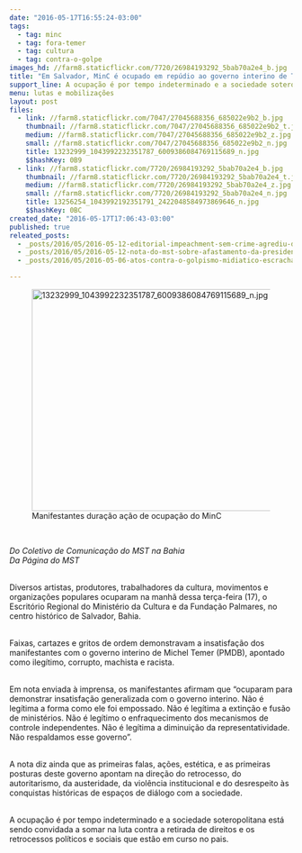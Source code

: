 ```yaml
---
date: "2016-05-17T16:55:24-03:00"
tags:
  - tag: minc
  - tag: fora-temer
  - tag: cultura
  - tag: contra-o-golpe
images_hd: //farm8.staticflickr.com/7720/26984193292_5bab70a2e4_b.jpg
title: "Em Salvador, MinC é ocupado em repúdio ao governo interino de Temer"
support_line: A ocupação é por tempo indeterminado e a sociedade soteropolitana está sendo convidada a somar na luta contra a retirada de direitos e os retrocessos políticos e sociais que estão em curso no pais.
menu: lutas e mobilizações
layout: post
files:
  - link: //farm8.staticflickr.com/7047/27045688356_685022e9b2_b.jpg
    thumbnail: //farm8.staticflickr.com/7047/27045688356_685022e9b2_t.jpg
    medium: //farm8.staticflickr.com/7047/27045688356_685022e9b2_z.jpg
    small: //farm8.staticflickr.com/7047/27045688356_685022e9b2_n.jpg
    title: 13232999_1043992232351787_6009386084769115689_n.jpg
    $$hashKey: 0B9
  - link: //farm8.staticflickr.com/7720/26984193292_5bab70a2e4_b.jpg
    thumbnail: //farm8.staticflickr.com/7720/26984193292_5bab70a2e4_t.jpg
    medium: //farm8.staticflickr.com/7720/26984193292_5bab70a2e4_z.jpg
    small: //farm8.staticflickr.com/7720/26984193292_5bab70a2e4_n.jpg
    title: 13256254_1043992192351791_2422048584973869646_n.jpg
    $$hashKey: 0BC
created_date: "2016-05-17T17:06:43-03:00"
published: true
releated_posts:
  - _posts/2016/05/2016-05-12-editorial-impeachment-sem-crime-agrediu-democracia.md
  - _posts/2016/05/2016-05-12-nota-do-mst-sobre-afastamento-da-presidenta-dilma-roussef.md
  - _posts/2016/05/2016-05-06-atos-contra-o-golpismo-midiatico-escracham-rede-globo-e-filiadas-em-todo-o-pais.md

---
```

<figure class="image"><img alt="13232999_1043992232351787_6009386084769115689_n.jpg" height="394" src="//farm8.staticflickr.com/7047/27045688356_685022e9b2_b.jpg" width="700" />
<figcaption>Manifestantes dura&ccedil;&atilde;o a&ccedil;&atilde;o de ocupa&ccedil;&atilde;o do MinC</figcaption>
</figure>

<p>&nbsp;</p>

<p><em>Do Coletivo de Comunica&ccedil;&atilde;o do MST na Bahia<br />
Da P&aacute;gina do MST</em></p>

<p><br />
Diversos artistas, produtores, trabalhadores da cultura, movimentos e organiza&ccedil;&otilde;es populares ocuparam na manh&atilde; dessa ter&ccedil;a-feira (17), o Escrit&oacute;rio Regional do Minist&eacute;rio da Cultura e da Funda&ccedil;&atilde;o Palmares,&nbsp;no centro hist&oacute;rico de Salvador, Bahia.</p>

<p><br />
Faixas, cartazes e gritos de ordem demonstravam a insatisfa&ccedil;&atilde;o dos manifestantes com o governo interino de Michel Temer (PMDB), apontado como ileg&iacute;timo, corrupto, machista e racista.</p>

<p><br />
Em nota enviada&nbsp;&agrave; imprensa, os manifestantes&nbsp;afirmam&nbsp;que &ldquo;ocuparam&nbsp;para demonstrar insatisfa&ccedil;&atilde;o generalizada com o governo interino. N&atilde;o &eacute; leg&iacute;tima a forma como ele foi empossado. N&atilde;o &eacute; leg&iacute;tima a extin&ccedil;&atilde;o e fus&atilde;o de minist&eacute;rios. N&atilde;o &eacute; leg&iacute;timo o enfraquecimento dos mecanismos de controle independentes. N&atilde;o &eacute; leg&iacute;tima a diminui&ccedil;&atilde;o da representatividade. N&atilde;o respaldamos esse governo&rdquo;.</p>

<p><br />
A nota diz&nbsp;ainda que as primeiras falas, a&ccedil;&otilde;es, est&eacute;tica, e as primeiras posturas deste governo apontam na dire&ccedil;&atilde;o do retrocesso, do autoritarismo, da austeridade, da viol&ecirc;ncia institucional e do desrespeito &agrave;s conquistas hist&oacute;ricas de espa&ccedil;os de di&aacute;logo com a sociedade.</p>

<p><br />
A ocupa&ccedil;&atilde;o &eacute; por tempo indeterminado e a sociedade soteropolitana est&aacute; sendo convidada a somar na luta contra a retirada de direitos e os retrocessos pol&iacute;ticos e sociais que est&atilde;o em curso no pais.</p>
